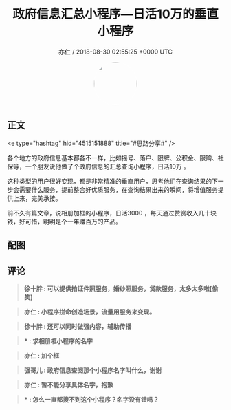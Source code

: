 <h1 align="center">政府信息汇总小程序—日活10万的垂直小程序</h1>
<p align="center">
    <a>亦仁 / 2018-08-30 02:55:25 &#43;0000 UTC</a>
</p>

<div align="center">
    <img src="https://images.zsxq.com/Fn3NQqCN8nuGF86yZPXSbEsl0mb3?e=1590940799&amp;token=kIxbL07-8jAj8w1n4s9zv64FuZZNEATmlU_Vm6zD:pfbNc8W3hS0oYG_hyXXh_rHMHuc=" width="100" height="100" style="border:1px solid;border-radius:50%; color:#ffffff"/>
</div>

## 正文

<div>
&lt;e type=&#34;hashtag&#34; hid=&#34;4515151888&#34; title=&#34;#思路分享#&#34; /&gt;  

各个地方的政府信息基本都各不一样，比如摇号、落户、限牌、公积金、限购、社保等，一个朋友说他做了个政府信息的汇总查询小程序，日活10万 。 

这种类型的用户很好变现，都是非常精准的垂直用户，思考他们在查询结果的下一步会需要什么服务，提前整合好优质服务，在查询结果出来的瞬间，将增值服务提供上来，完美承接。

前不久有篇文章，说相册加框的小程序，日活3000 ，每天通过赞赏收入几十块钱，好可惜，明明是个一年赚百万的产品。
</div>

## 配图
<div class="image" align="center">

</div>

## 评论

<div align="left">
<div>

<blockquote >
<span> <strong>徐十胖 : 可以提供拍证件照服务，婚纱照服务，贷款服务，太多太多啦[偷笑] </strong></span>
</blockquote>

<blockquote >
<span> <strong>亦仁 : 小程序拼命创造场景，流量用服务来变现。 </strong></span>
</blockquote>

<blockquote >
<span> <strong>徐十胖 : 还可以同时做强内容，辅助传播 </strong></span>
</blockquote>

<blockquote >
<span> <strong>          * : 求相册框小程序的名字 </strong></span>
</blockquote>

<blockquote >
<span> <strong>亦仁 : 加个框 </strong></span>
</blockquote>

<blockquote >
<span> <strong>强哥儿 : 政府信息查阅那个小程序名字叫什么，谢谢 </strong></span>
</blockquote>

<blockquote >
<span> <strong>亦仁 : 暂不能分享具体名字，抱歉 </strong></span>
</blockquote>

<blockquote >
<span> <strong>          * : 怎么一直都搜不到这个小程序？名字没有错吗？ </strong></span>
</blockquote>

</div>
</div>